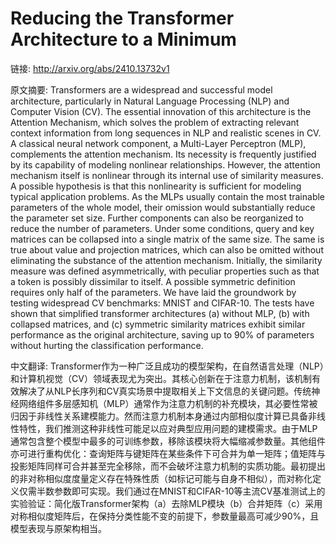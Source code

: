 # Reducing the Transformer Architecture to a Minimum

链接: http://arxiv.org/abs/2410.13732v1

原文摘要:
Transformers are a widespread and successful model architecture, particularly
in Natural Language Processing (NLP) and Computer Vision (CV). The essential
innovation of this architecture is the Attention Mechanism, which solves the
problem of extracting relevant context information from long sequences in NLP
and realistic scenes in CV. A classical neural network component, a Multi-Layer
Perceptron (MLP), complements the attention mechanism. Its necessity is
frequently justified by its capability of modeling nonlinear relationships.
However, the attention mechanism itself is nonlinear through its internal use
of similarity measures. A possible hypothesis is that this nonlinearity is
sufficient for modeling typical application problems. As the MLPs usually
contain the most trainable parameters of the whole model, their omission would
substantially reduce the parameter set size. Further components can also be
reorganized to reduce the number of parameters. Under some conditions, query
and key matrices can be collapsed into a single matrix of the same size. The
same is true about value and projection matrices, which can also be omitted
without eliminating the substance of the attention mechanism. Initially, the
similarity measure was defined asymmetrically, with peculiar properties such as
that a token is possibly dissimilar to itself. A possible symmetric definition
requires only half of the parameters. We have laid the groundwork by testing
widespread CV benchmarks: MNIST and CIFAR-10. The tests have shown that
simplified transformer architectures (a) without MLP, (b) with collapsed
matrices, and (c) symmetric similarity matrices exhibit similar performance as
the original architecture, saving up to 90% of parameters without hurting the
classification performance.

中文翻译:
Transformer作为一种广泛且成功的模型架构，在自然语言处理（NLP）和计算机视觉（CV）领域表现尤为突出。其核心创新在于注意力机制，该机制有效解决了从NLP长序列和CV真实场景中提取相关上下文信息的关键问题。传统神经网络组件多层感知机（MLP）通常作为注意力机制的补充模块，其必要性常被归因于非线性关系建模能力。然而注意力机制本身通过内部相似度计算已具备非线性特性，我们推测这种非线性可能足以应对典型应用问题的建模需求。由于MLP通常包含整个模型中最多的可训练参数，移除该模块将大幅缩减参数量。其他组件亦可进行重构优化：查询矩阵与键矩阵在某些条件下可合并为单一矩阵；值矩阵与投影矩阵同样可合并甚至完全移除，而不会破坏注意力机制的实质功能。最初提出的非对称相似度度量定义存在特殊性质（如标记可能与自身不相似），而对称化定义仅需半数参数即可实现。我们通过在MNIST和CIFAR-10等主流CV基准测试上的实验验证：简化版Transformer架构（a）去除MLP模块（b）合并矩阵（c）采用对称相似度矩阵后，在保持分类性能不变的前提下，参数量最高可减少90%，且模型表现与原架构相当。
